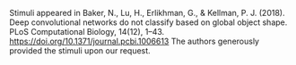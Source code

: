 Stimuli appeared in 
Baker, N., Lu, H., Erlikhman, G., & Kellman, P. J. (2018). Deep convolutional networks do not classify based on global object shape. PLoS Computational Biology, 14(12), 1–43. https://doi.org/10.1371/journal.pcbi.1006613
The authors generously provided the stimuli upon our request.